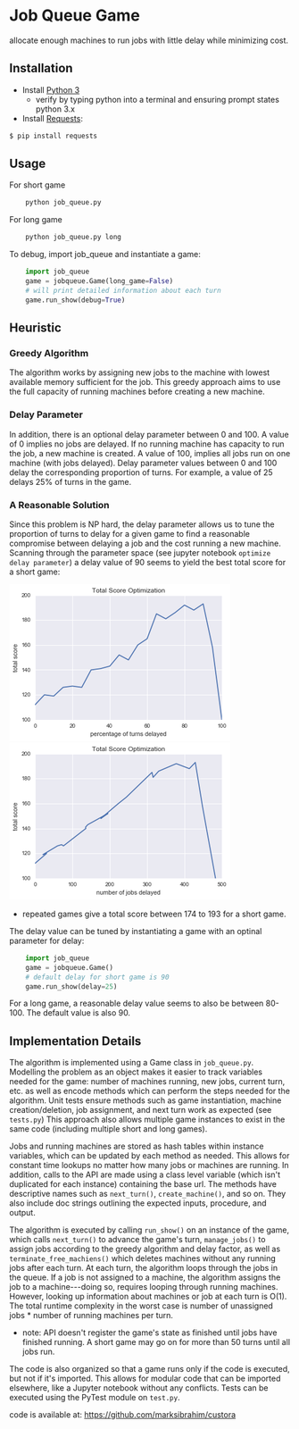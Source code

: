 # Job Queue Game
allocate enough machines to run jobs with little delay while minimizing cost.

## Installation
* Install [Python 3](https://www.python.org/downloads/)
    * verify by typing python into a terminal and ensuring prompt states python 3.x
* Install [Requests](http://docs.python-requests.org/en/master/):

```bash
$ pip install requests
```

## Usage
For short game
```bash
    python job_queue.py 
```

For long game
```bash
    python job_queue.py long
```

To debug, import job_queue and instantiate a game:
```python
    import job_queue
    game = jobqueue.Game(long_game=False)
    # will print detailed information about each turn
    game.run_show(debug=True)
```

## Heuristic 

### Greedy Algorithm

The algorithm works by assigning new jobs to the machine with lowest available memory sufficient for the job. 
This greedy approach aims to use the full capacity of running machines before creating a new machine.

### Delay Parameter

In addition, there is an optional delay parameter between 0 and 100. A value of 0 implies no jobs are delayed. 
If no running machine has capacity to run the job, a new machine is created. 
A value of 100, implies all jobs run on one machine (with jobs delayed).
Delay parameter values between 0 and 100 delay the corresponding proportion of turns.
For example, a value of 25 delays 25% of turns in the game. 

### A Reasonable Solution

Since this problem is NP hard, the delay parameter allows us to tune the proportion of turns to delay for a given game to find
a reasonable compromise between delaying a job and the cost running a new machine. 
Scanning through the parameter space (see jupyter notebook `optimize delay parameter`) a delay value of 90 seems to yield the best total score for a short game: 

![total_score_delay_turns](total_score_delay_turns.png)
![total_score_delay_jobs](total_score_delay_jobs.png)


* repeated games give a total score between 174 to 193 for a short game. 

The delay value can be tuned by instantiating a game with an optinal parameter for delay:

```python
    import job_queue
    game = jobqueue.Game()
    # default delay for short game is 90 
    game.run_show(delay=25)
```

For a long game, a reasonable delay value seems to also be between 80-100. The default value is also 90.

## Implementation Details

The algorithm is implemented using a Game class in `job_queue.py`. Modelling the problem as an object makes it easier to track 
variables needed for the game: number of machines running, new jobs, current turn, etc. as well as encode methods which can perform 
the steps needed for the algorithm. Unit tests ensure methods such as game instantiation, machine creation/deletion, job assignment, and next turn work as expected (see `tests.py`) This approach also allows multiple game instances to exist in the same code (including multiple short and long games).

Jobs and running machines are stored as hash tables within instance variables, which can be updated by each method as needed. 
This allows for constant time lookups no matter how many jobs or machines are running. In addition, calls to the API are made using 
a class level variable (which isn't duplicated for each instance) containing the base url. The methods have descriptive names such as `next_turn()`, `create_machine()`, and so on. They also include doc strings outlining the expected inputs, procedure, and output.

The algorithm is executed by calling `run_show()` on an instance of the game, which calls `next_turn()` to advance the game's turn, `manage_jobs()` to 
assign jobs according to the greedy algorithm and delay factor, as well as `terminate_free_machiens()` which deletes machines without any running jobs 
after each turn. At each turn, the algorithm loops through the jobs in the queue. If a job is not assigned to a machine, the algorithm assigns the job to a machine---doing so, requires looping through running machines. However, looking up information about machines or job at each turn is O(1). The total 
runtime complexity in the worst case is number of unassigned jobs * number of running machines per turn.

* note: API doesn't register the game's state as finished until jobs have finished running. A short game may go on for more than 50 turns until all jobs run.

The code is also organized so that a game runs only if the code is executed, but not if it's imported. This allows for modular code that can be imported elsewhere, like a Jupyter notebook without any conflicts. Tests can be executed using the PyTest module on `test.py`.


code is available at: https://github.com/marksibrahim/custora
